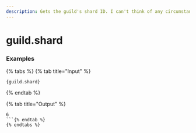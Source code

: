 ```yaml
---
description: Gets the guild's shard ID. I can't think of any circumstance where you would need this.
---
```


# guild.shard

### Examples

{% tabs %}
{% tab title="Input" %}
```text
{guild.shard}
```
{% endtab %}

{% tab title="Output" %}
```text
6
```{% endtab %}
{% endtabs %}